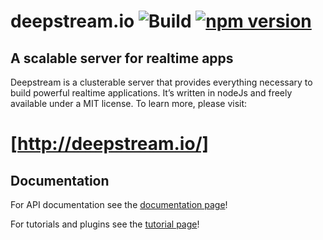 deepstream.io ![Build](https://travis-ci.org/hoxton-one/deepstream.io.svg?branch=master) [![npm version](https://badge.fury.io/js/deepstream.io.svg)](http://badge.fury.io/js/deepstream.io)
==============================================
A scalable server for realtime apps
----------------------------------------------
Deepstream is a clusterable server that provides everything necessary to build powerful realtime applications. It’s written in nodeJs and freely available under a MIT license. To learn more, please visit:

[http://deepstream.io/]
==========================================


## Documentation

For API documentation see the [documentation page](http://deepstream.io/docs/)!

For tutorials and plugins see the [tutorial page](http://deepstream.io/tutorials/)!
